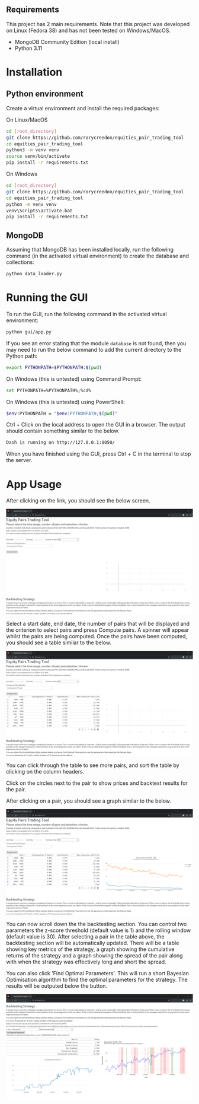 ## Requirements

This project has 2 main requirements. Note that this project was developed on Linux (Fedora 38) and has not been tested on Windows/MacOS.

- MongoDB Community Edition (local install)
- Python 3.11

# Installation

## Python environment

Create a virtual environment and install the required packages:

On Linux/MacOS
```bash
cd [root_directory]
git clone https://github.com/rorycreedon/equities_pair_trading_tool
cd equities_pair_trading_tool
python3 -m venv venv
source venv/bin/activate
pip install -r requirements.txt
```
On Windows
```bash
cd [root_directory]
git clone https://github.com/rorycreedon/equities_pair_trading_tool
cd equities_pair_trading_tool
python -m venv venv
venv\Scripts\activate.bat
pip install -r requirements.txt
```

## MongoDB
Assuming that MongoDB has been installed locally, run the following command (in the activated virtual environment) to create the database and collections:

```bash
python data_loader.py
```

# Running the GUI

To run the GUI, run the following command in the activated virtual environment:

```bash
python gui/app.py
```

If you see an error stating that the module `database` is not found, then you may need to run the below command to add the current directory to the Python path:

```bash
export PYTHONPATH=$PYTHONPATH:$(pwd)
```

On Windows (this is untested) using Command Prompt:
```bash
set PYTHONPATH=%PYTHONPATH%;%cd%
```
On Windows (this is untested) using PowerShell:
```bash
$env:PYTHONPATH = "$env:PYTHONPATH;$(pwd)"
```

Ctrl + Click on the local address to open the GUI in a browser. The output should contain something similar to the below.

```bash
Dash is running on http://127.0.0.1:8050/
```

When you have finished using the GUI, press Ctrl + C in the terminal to stop the server.

# App Usage
After clicking on the link, you should see the below screen.

![inital_view](assets/Initial%20View.png)

Select a start date, end date, the number of pairs that will be displayed and the criterion to select pairs and press Compute pairs. A spinner will appear whilst the pairs are being computed. Once the pairs have been computed, you should see a table similar to the below.

![table](assets/Table.png)

You can click through the table to see more pairs, and sort the table by clicking on the column headers.

Click on the circles next to the pair to show prices and backtest results for the pair.

After clicking on a pair, you should see a graph similar to the below.

![prices](assets/Prices.png)

You can now scroll down the the backtesting section. You can control two parameters the z-score threshold (default value is 1) and the rolling window (default value is 30). After selecting a pair in the table above, the backtesting section will be automatically updated. There will be a table showing key metrics of the strategy, a graph showing the cumulative returns of the strategy and a graph showing the spread of the pair along with when the strategy was effectively long and short the spread.

You can also click 'Find Optimal Parameters'. This will run a short Bayesian Optimisation algorithm to find the optimal parameters for the strategy. The results will be outputed below the button.

![backtest](assets/Backtest.png)




